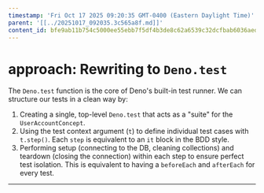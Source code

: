 ```yaml
---
timestamp: 'Fri Oct 17 2025 09:20:35 GMT-0400 (Eastern Daylight Time)'
parent: '[[../20251017_092035.3c565a8f.md]]'
content_id: bfe9ab11b754c5000ee55ebb7f5df4b3de8c62a6539c32dcfbab6036aed1b1cb
---
```


# approach: Rewriting to `Deno.test`

The `Deno.test` function is the core of Deno's built-in test runner. We can structure our tests in a clean way by:

1. Creating a single, top-level `Deno.test` that acts as a "suite" for the `UserAccountConcept`.
2. Using the test context argument (`t`) to define individual test cases with `t.step()`. Each `step` is equivalent to an `it` block in the BDD style.
3. Performing setup (connecting to the DB, cleaning collections) and teardown (closing the connection) within each step to ensure perfect test isolation. This is equivalent to having a `beforeEach` and `afterEach` for every test.

***
